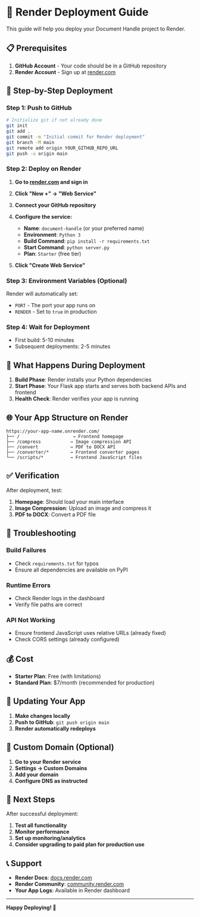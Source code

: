 # 🚀 Render Deployment Guide

This guide will help you deploy your Document Handle project to Render.

## 📋 Prerequisites

1. **GitHub Account** - Your code should be in a GitHub repository
2. **Render Account** - Sign up at [render.com](https://render.com)

## 🚀 Step-by-Step Deployment

### **Step 1: Push to GitHub**

```bash
# Initialize git if not already done
git init
git add .
git commit -m "Initial commit for Render deployment"
git branch -M main
git remote add origin YOUR_GITHUB_REPO_URL
git push -u origin main
```

### **Step 2: Deploy on Render**

1. **Go to [render.com](https://render.com) and sign in**
2. **Click "New +" → "Web Service"**
3. **Connect your GitHub repository**
4. **Configure the service:**

   - **Name**: `document-handle` (or your preferred name)
   - **Environment**: `Python 3`
   - **Build Command**: `pip install -r requirements.txt`
   - **Start Command**: `python server.py`
   - **Plan**: `Starter` (free tier)

5. **Click "Create Web Service"**

### **Step 3: Environment Variables (Optional)**

Render will automatically set:
- `PORT` - The port your app runs on
- `RENDER` - Set to `true` in production

### **Step 4: Wait for Deployment**

- First build: 5-10 minutes
- Subsequent deployments: 2-5 minutes

## 🔧 What Happens During Deployment

1. **Build Phase**: Render installs your Python dependencies
2. **Start Phase**: Your Flask app starts and serves both backend APIs and frontend
3. **Health Check**: Render verifies your app is running

## 🌐 Your App Structure on Render

```
https://your-app-name.onrender.com/
├── /                    → Frontend homepage
├── /compress           → Image compression API
├── /convert            → PDF to DOCX API
├── /converter/*        → Frontend converter pages
└── /scripts/*          → Frontend JavaScript files
```

## ✅ Verification

After deployment, test:
1. **Homepage**: Should load your main interface
2. **Image Compression**: Upload an image and compress it
3. **PDF to DOCX**: Convert a PDF file

## 🐛 Troubleshooting

### **Build Failures**
- Check `requirements.txt` for typos
- Ensure all dependencies are available on PyPI

### **Runtime Errors**
- Check Render logs in the dashboard
- Verify file paths are correct

### **API Not Working**
- Ensure frontend JavaScript uses relative URLs (already fixed)
- Check CORS settings (already configured)

## 💰 Cost

- **Starter Plan**: Free (with limitations)
- **Standard Plan**: $7/month (recommended for production)

## 🔄 Updating Your App

1. **Make changes locally**
2. **Push to GitHub**: `git push origin main`
3. **Render automatically redeploys**

## 📱 Custom Domain (Optional)

1. **Go to your Render service**
2. **Settings → Custom Domains**
3. **Add your domain**
4. **Configure DNS as instructed**

## 🎯 Next Steps

After successful deployment:
1. **Test all functionality**
2. **Monitor performance**
3. **Set up monitoring/analytics**
4. **Consider upgrading to paid plan for production use**

## 📞 Support

- **Render Docs**: [docs.render.com](https://docs.render.com)
- **Render Community**: [community.render.com](https://community.render.com)
- **Your App Logs**: Available in Render dashboard

---

**Happy Deploying! 🎉** 